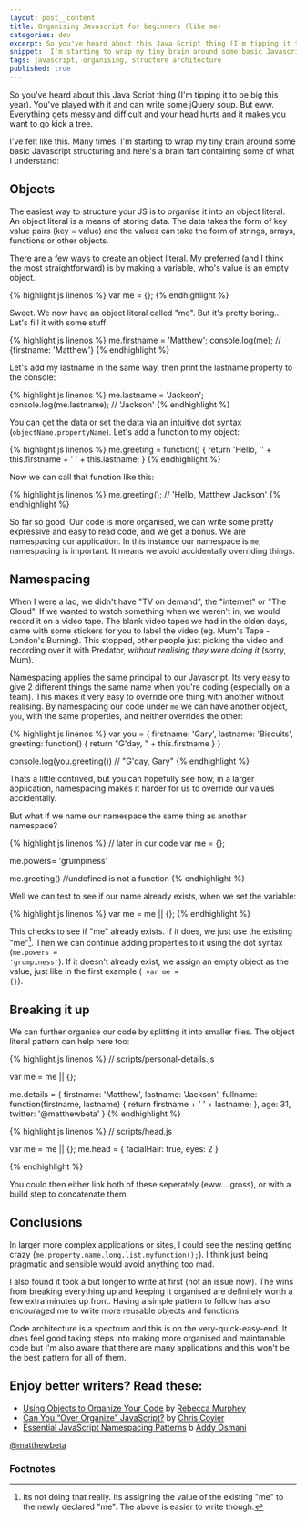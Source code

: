 ```yaml
---
layout: post__content
title: Organising Javascript for beginners (like me)
categories: dev
excerpt: So you've heard about this Java Script thing (I'm tipping it to be big this year). You've played with it and can write some jQuery soup. But eww. Everything gets messy and difficult and your head hurts  and it makes you want to go kick a tree. I'm starting to wrap my tiny brain around some basic Javascript structuring and here's a brain fart containing some of what I understand
snippet:  I'm starting to wrap my tiny brain around some basic Javascript structuring and here's a brain fart containing some of what I understand
tags: javascript, organising, structure architecture
published: true
---
```


<p class="lede">So you've heard about this Java Script thing (I'm tipping it to be big this year). You've played with it and can write some jQuery soup. But eww. Everything gets messy and difficult and your head hurts  and it makes you want to go kick a tree.</p>

<p class="dropcap">I've felt like this. Many times. I'm starting to wrap my tiny brain around some basic Javascript structuring and here's a brain fart containing some of what I understand:</p>

## Objects

The easiest way to structure your JS is to organise it into an object literal. An object literal is a means of storing data. The data takes the form of key value pairs (key = value) and the values can take the form of strings, arrays, functions or other objects.

There are a few ways to create an object literal. My preferred (and I think the most straightforward) is by making a variable, who's value is an empty object.

{% highlight js linenos %}
var me = {};
{% endhighlight %}

Sweet. We now have an object literal called "me". But it's pretty boring... Let's fill it with some stuff:

{% highlight js linenos %}
me.firstname = 'Matthew';
console.log(me); // {firstname: 'Matthew'}
{% endhighlight %}

Let's add my lastname in the same way, then print the lastname property to the console:

{% highlight js linenos %}
me.lastname = 'Jackson';
console.log(me.lastname); // 'Jackson'
{% endhighlight %}

You can get the data or set the data via an intuitive dot syntax (<code>objectName.propertyName</code>). Let's add a function to my object:

{% highlight js linenos %}
me.greeting = function() {
  return 'Hello, '' + this.firstname + ' ' + this.lastname;
}
{% endhighlight %}

Now we can call that function like this:

{% highlight js linenos %}
me.greeting(); // 'Hello, Matthew Jackson'
{% endhighlight %}

So far so good. Our code is more organised, we can write some pretty expressive and easy to read code, and we get a bonus. We are namespacing our application. In this instance our namespace is <code>me</code>, namespacing is important. It means we avoid accidentally overriding things.

## Namespacing

When I were a lad, we didn't have "TV on demand", the "internet" or "The Cloud". If we wanted to watch something when we weren't in, we would record it on a video tape. The blank video tapes we had in the olden days, came with some stickers for you to label the video (eg. Mum's Tape - London's Burning). This stopped, other people just picking the video and recording over it with Predator, _without realising they were doing it_ (sorry, Mum).  

Namespacing applies the same principal to our Javascript. Its very easy to give 2 different things the same name when you're coding (especially on a team). This makes it very easy to override one thing with another without realising. By namespacing our code under <code>me</code> we can have another object, <code>you</code>, with the same properties, and neither overrides the other:

{% highlight js linenos %}
var you = {
  firstname: 'Gary',
  lastname: 'Biscuits',
  greeting: function() {
    return "G'day, " + this.firstname
  }
}

console.log(you.greeting()) // "G'day, Gary"
{% endhighlight %}

Thats a little contrived, but you can hopefully see how, in a larger application, namespacing makes it harder for us to override our values accidentally.

But what if we name our namespace the same thing as another namespace?

{% highlight js linenos %}
// later in our code
var me = {};

me.powers= 'grumpiness'

me.greeting() //undefined is not a function
{% endhighlight %}

Well we can test to see if our name already exists, when we set the variable:

{% highlight js linenos %}
var me = me || {};
{% endhighlight %}

This checks to see if "me" already exists. If it does, we just use the existing "me"[^1]. Then we can continue adding properties to it using the dot syntax (<code>me.powers = 'grumpiness'</code>). If it doesn't already exist, we assign an empty object as the value, just like in the first example (<code> var me = {}</code>).

## Breaking it up

We can further organise our code by splitting it into smaller files. The object literal pattern can help here too:

{% highlight js linenos %}
// scripts/personal-details.js

var me = me || {};

me.details = {
  firstname: 'Matthew',
  lastname: 'Jackson',
  fullname: function(firstname, lastname) {
    return firstname + ' ' + lastname;
  },
  age: 31,
  twitter: '@matthewbeta'
}
{% endhighlight %}

{% highlight js linenos %}
// scripts/head.js

var me = me || {};
me.head = {
  facialHair: true,
  eyes: 2
}

{% endhighlight %}

You could then either link both of these seperately (eww... gross), or with a build step to concatenate them.

## Conclusions

In larger more complex applications or sites, I could see the nesting getting crazy (<code>me.property.name.long.list.myfunction();</code>). I think just being pragmatic and sensible would avoid anything too mad.

I also found it took a but longer to write at first (not an issue now). The wins from breaking everything up and keeping it organised are definitely worth a few extra minutes up front. Having a simple pattern to follow has also encouraged me to write more reusable objects and functions.

Code architecture is a spectrum and this is on the very-quick-easy-end. It does feel good taking steps into making more organised and maintanable code but I'm also aware that there are many applications and this won't be the best pattern for all of them.

## Enjoy better writers? Read these:

* [Using Objects to Organize Your Code](http://rmurphey.com/blog/2009/10/15/using-objects-to-organize-your-code/) by [Rebecca Murphey](https://twitter.com/rmurphey)
* [Can You “Over Organize” JavaScript?](http://css-tricks.com/can-you-over-organize-javascript/) by [Chris Coyier](https://twitter.com/chriscoyier)
* [Essential JavaScript Namespacing Patterns](http://addyosmani.com/blog/essential-js-namespacing/) b [Addy Osmani](https://twitter.com/addyosmani)


<a href="http://twitter.com/matthewbeta" class="signature">@matthewbeta</a>

<h3 class="heading heading--sub">Footnotes</h3>

[^1]: Its not doing that really. Its assigning the value of the existing "me" to the newly declared "me". The above is easier to write though.  
